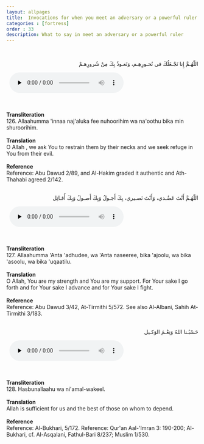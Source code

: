 ```yaml
---
layout: allpages
title:  Invocations for when you meet an adversary or a powerful ruler
categories : [fortress]
order : 33
description: What to say in meet an adversary or a powerful ruler
---
```

&nbsp;
<div class="arabictext" dir="RTL">

اللّهُـمَّ إِنا نَجْـعَلُكَ في نُحـورِهِـم، وَنَعـوذُ بِكَ مِنْ شُرورِهـمْ

</div>
&nbsp;


<audio controls  preload="none">
  <source src="{{ site.baseurl }}/audio/fortress/126.mp3" type="audio/mpeg">
Your browser does not support the audio element.
</audio>


&nbsp;
<div class="duaextra" tabindex="0">
<div><strong>Transliteration</strong></div>
<div class="extra">126. Allaahumma 'innaa naj'aluka fee nuhoorihim wa na'oothu bika min shuroorihim.</div>
</div>
&nbsp;
<div class="duaextra" tabindex="0">
<div><strong>Translation</strong></div>
<div class="extra">O Allah , we ask You to restrain them by their necks and we seek refuge in You from their evil.</div>
</div>
&nbsp;
<div class="duaextra" tabindex="0">
<div><strong>Reference</strong></div>
<div class="extra">Reference: Abu Dawud 2/89, and Al-Hakim graded it authentic and Ath-Thahabi agreed 2/142.</div>
</div>
&nbsp;
<div class="arabictext" dir="RTL">

اللّهُـمَّ أَنْتَ عَضُـدي، وَأَنْتَ نَصـيري، بِكَ أَجـولُ وَبِكَ أَصـولُ وَبِكَ أُقـاتِل

</div>
&nbsp;


<audio controls  preload="none">
  <source src="{{ site.baseurl }}/audio/fortress/127.mp3" type="audio/mpeg">
Your browser does not support the audio element.
</audio>


&nbsp;
<div class="duaextra" tabindex="0">
<div><strong>Transliteration</strong></div>
<div class="extra">127. Allaahumma 'Anta 'adhudee, wa 'Anta naseeree, bika 'ajoolu, wa bika 'asoolu, wa bika 'uqaatilu.</div>
</div>
&nbsp;
<div class="duaextra" tabindex="0">
<div><strong>Translation</strong></div>
<div class="extra">O Allah, You are my strength and You are my support. For Your sake I go forth and for Your sake I advance and for Your sake I fight.</div>
</div>
&nbsp;
<div class="duaextra" tabindex="0">
<div><strong>Reference</strong></div>
<div class="extra">Reference: Abu Dawud 3/42, At-Tirmithi 5/572. See also Al-Albani, Sahih At-Tirmithi 3/183.</div>
</div>
&nbsp;
<div class="arabictext" dir="RTL">

حَسْبُـنا اللهُ وَنِعْـمَ الوَكـيل

</div>
&nbsp;


<audio controls  preload="none">
  <source src="{{ site.baseurl }}/audio/fortress/128.mp3" type="audio/mpeg">
Your browser does not support the audio element.
</audio>


&nbsp;
<div class="duaextra" tabindex="0">
<div><strong>Transliteration</strong></div>
<div class="extra">128. Hasbunallaahu wa ni'amal-wakeel.</div>
</div>
&nbsp;
<div class="duaextra" tabindex="0">
<div><strong>Translation</strong></div>
<div class="extra">Allah is sufficient for us and the best of those on whom to depend.</div>
</div>
&nbsp;
<div class="duaextra" tabindex="0">
<div><strong>Reference</strong></div>
<div class="extra">Reference: Al-Bukhari, 5/172. Reference: Qur'an Aal-'Imran 3: 190-200; Al-Bukhari, cf. Al-Asqalani, Fathul-Bari 8/237; Muslim 1/530.</div>
</div>